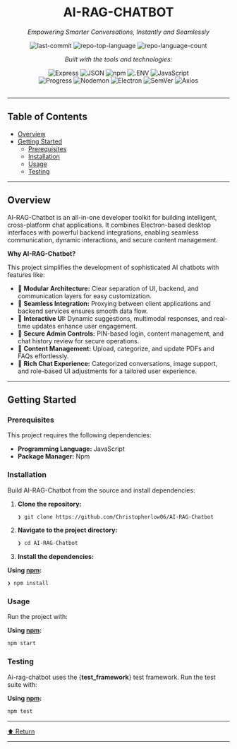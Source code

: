 <div id="top">

<!-- HEADER STYLE: CLASSIC -->
<div align="center">


# AI-RAG-CHATBOT

<em>Empowering Smarter Conversations, Instantly and Seamlessly</em>

<!-- BADGES -->
<img src="https://img.shields.io/github/last-commit/Christopherlow06/AI-RAG-Chatbot?style=flat&logo=git&logoColor=white&color=0080ff" alt="last-commit">
<img src="https://img.shields.io/github/languages/top/Christopherlow06/AI-RAG-Chatbot?style=flat&color=0080ff" alt="repo-top-language">
<img src="https://img.shields.io/github/languages/count/Christopherlow06/AI-RAG-Chatbot?style=flat&color=0080ff" alt="repo-language-count">

<em>Built with the tools and technologies:</em>

<img src="https://img.shields.io/badge/Express-000000.svg?style=flat&logo=Express&logoColor=white" alt="Express">
<img src="https://img.shields.io/badge/JSON-000000.svg?style=flat&logo=JSON&logoColor=white" alt="JSON">
<img src="https://img.shields.io/badge/npm-CB3837.svg?style=flat&logo=npm&logoColor=white" alt="npm">
<img src="https://img.shields.io/badge/.ENV-ECD53F.svg?style=flat&logo=dotenv&logoColor=black" alt=".ENV">
<img src="https://img.shields.io/badge/JavaScript-F7DF1E.svg?style=flat&logo=JavaScript&logoColor=black" alt="JavaScript">
<br>
<img src="https://img.shields.io/badge/Progress-5CE500.svg?style=flat&logo=Progress&logoColor=white" alt="Progress">
<img src="https://img.shields.io/badge/Nodemon-76D04B.svg?style=flat&logo=Nodemon&logoColor=white" alt="Nodemon">
<img src="https://img.shields.io/badge/Electron-47848F.svg?style=flat&logo=Electron&logoColor=white" alt="Electron">
<img src="https://img.shields.io/badge/SemVer-3F4551.svg?style=flat&logo=SemVer&logoColor=white" alt="SemVer">
<img src="https://img.shields.io/badge/Axios-5A29E4.svg?style=flat&logo=Axios&logoColor=white" alt="Axios">

</div>
<br>

---

## Table of Contents

- [Overview](#overview)
- [Getting Started](#getting-started)
    - [Prerequisites](#prerequisites)
    - [Installation](#installation)
    - [Usage](#usage)
    - [Testing](#testing)

---

## Overview

AI-RAG-Chatbot is an all-in-one developer toolkit for building intelligent, cross-platform chat applications. It combines Electron-based desktop interfaces with powerful backend integrations, enabling seamless communication, dynamic interactions, and secure content management.

**Why AI-RAG-Chatbot?**

This project simplifies the development of sophisticated AI chatbots with features like:

- 🧩 **Modular Architecture:** Clear separation of UI, backend, and communication layers for easy customization.
- 🚀 **Seamless Integration:** Proxying between client applications and backend services ensures smooth data flow.
- 🎯 **Interactive UI:** Dynamic suggestions, multimodal responses, and real-time updates enhance user engagement.
- 🔐 **Secure Admin Controls:** PIN-based login, content management, and chat history review for secure operations.
- 📂 **Content Management:** Upload, categorize, and update PDFs and FAQs effortlessly.
- 💬 **Rich Chat Experience:** Categorized conversations, image support, and role-based UI adjustments for a tailored user experience.

---

## Getting Started

### Prerequisites

This project requires the following dependencies:

- **Programming Language:** JavaScript
- **Package Manager:** Npm

### Installation

Build AI-RAG-Chatbot from the source and install dependencies:

1. **Clone the repository:**

    ```sh
    ❯ git clone https://github.com/Christopherlow06/AI-RAG-Chatbot
    ```

2. **Navigate to the project directory:**

    ```sh
    ❯ cd AI-RAG-Chatbot
    ```

3. **Install the dependencies:**

**Using [npm](https://www.npmjs.com/):**

```sh
❯ npm install
```

### Usage

Run the project with:

**Using [npm](https://www.npmjs.com/):**

```sh
npm start
```

### Testing

Ai-rag-chatbot uses the {__test_framework__} test framework. Run the test suite with:

**Using [npm](https://www.npmjs.com/):**

```sh
npm test
```

---

<div align="left"><a href="#top">⬆ Return</a></div>

---
